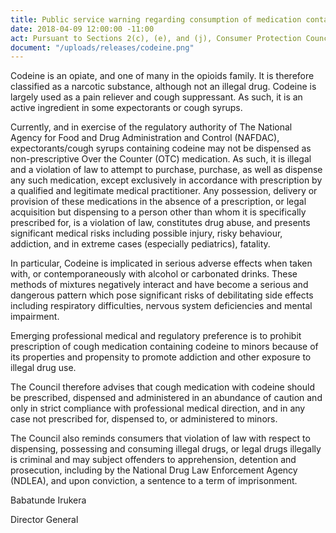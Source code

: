 ```yaml
---
title: Public service warning regarding consumption of medication containing codeine
date: 2018-04-09 12:00:00 -11:00
act: Pursuant to Sections 2(c), (e), and (j), Consumer Protection Council Act 2004
document: "/uploads/releases/codeine.png"
---
```


Codeine is an opiate, and one of many in the opioids family. It is therefore classified as a narcotic substance, although not an illegal drug. Codeine is largely used as a pain reliever and cough suppressant. As such, it is an active ingredient in some expectorants or cough syrups.

Currently, and in exercise of the regulatory authority of The National Agency for Food and Drug Administration and Control (NAFDAC), expectorants/cough syrups containing codeine may not be dispensed as non-prescriptive Over the Counter (OTC) medication. As such, it is illegal and a violation of law to attempt to purchase, purchase, as well as dispense any such medication, except exclusively in accordance with prescription by a qualified and legitimate medical practitioner. Any possession, delivery or provision of these medications in the absence of a prescription, or legal acquisition but dispensing to a person other than whom it is specifically prescribed for, is a violation of law, constitutes drug abuse, and presents significant medical risks including possible injury, risky behaviour, addiction, and in extreme cases (especially pediatrics), fatality.

In particular, Codeine is implicated in serious adverse effects when taken with, or contemporaneously with alcohol or carbonated drinks. These methods of mixtures negatively interact and have become a serious and dangerous pattern which pose significant risks of debilitating side effects including respiratory difficulties, nervous system deficiencies and mental impairment.

Emerging professional medical and regulatory preference is to prohibit prescription of cough medication containing codeine to minors because of its properties and propensity to promote addiction and other exposure to illegal drug use.

The Council therefore advises that cough medication with codeine should be prescribed, dispensed and administered in an abundance of caution and only in strict compliance with professional medical direction, and in any case not prescribed for, dispensed to, or administered to minors.

The Council also reminds consumers that violation of law with respect to dispensing, possessing and consuming illegal drugs, or legal drugs illegally is criminal and may subject offenders to apprehension, detention and prosecution, including by the National Drug Law Enforcement Agency (NDLEA), and upon conviction, a sentence to a term of imprisonment.


Babatunde Irukera

Director General